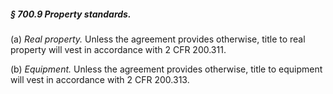 ##### § 700.9 Property standards. #####

(a) *Real property.* Unless the agreement provides otherwise, title to real property will vest in accordance with 2 CFR 200.311.

(b) *Equipment.* Unless the agreement provides otherwise, title to equipment will vest in accordance with 2 CFR 200.313.